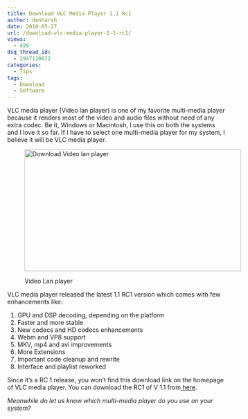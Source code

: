 ```yaml
---
title: Download VLC Media Player 1.1 Rc1
author: denharsh
date: 2010-05-27
url: /download-vlc-media-player-1-1-rc1/
views:
  - 499
dsq_thread_id:
  - 2947110672
categories:
  - Tips
tags:
  - Download
  - Software
---
```

VLC media player (Video lan player) is one of my favorite multi-media player because it renders most of the video and audio files without need of any extra codec. Be it, Windows or Macintosh, I use this on both the systems and I love it so far. If I have to select one multi-media player for my system, I believe it will be VLC media player.<figure id="attachment_25662" style="width: 500px;" class="wp-caption aligncenter">

[<img class="size-medium wp-image-25662 " title="VLC-Media-Player" src="http://cdn.devilsworkshop.org/files/2010/05/VLC-Media-Player-600x282.png" alt="Download Video lan player" width="500" height="282" />][1]<figcaption class="wp-caption-text">Video Lan player</figcaption></figure> 

VLC media player released the latest 1.1 RC1 version which comes with few enhancements like:

  1. GPU and DSP decoding, depending on the platform
  2. Faster and more stable
  3. New codecs and HD codecs enhancements
  4. Webm and VP8 support
  5. MKV, mp4 and avi improvements
  6. More Extensions
  7. Important code cleanup and rewrite
  8. Interface and playlist reworked

Since it&#8217;s a RC 1 release, you won&#8217;t find this download link on the homepage of VLC media player. You can download the RC1 of V 1.1 from<a href="http://www.videolan.org/vlc/releases/1.1.0-RC.html" onclick="_gaq.push(['_trackEvent', 'outbound-article', 'http://www.videolan.org/vlc/releases/1.1.0-RC.html', ' here']);" > here</a>.

*Meanwhile do let us know which multi-media player do you use on your system?*

 [1]: http://cdn.devilsworkshop.org/files/2010/05/VLC-Media-Player.png
